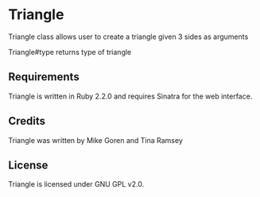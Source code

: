 # Triangle

Triangle class allows user to create a triangle given 3 sides as arguments

Triangle#type returns type of triangle

## Requirements

Triangle is written in Ruby 2.2.0 and requires Sinatra for the web interface.

## Credits

Triangle was written by Mike Goren and Tina Ramsey

## License

Triangle is licensed under GNU GPL v2.0.
